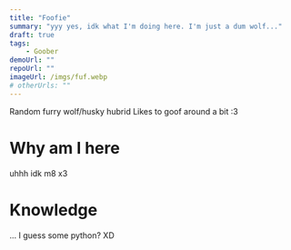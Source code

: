```yaml
---
title: "Foofie"
summary: "yyy yes, idk what I'm doing here. I'm just a dum wolf..."
draft: true
tags:
    - Goober
demoUrl: ""
repoUrl: ""
imageUrl: /imgs/fuf.webp
# otherUrls: ""
---
```


Random furry wolf/husky hubrid
Likes to goof around a bit :3

# Why am I here
uhhh idk m8 x3

# Knowledge
... I guess some python? XD